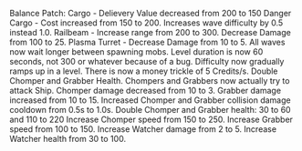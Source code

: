 Balance Patch:
Cargo - Delievery Value decreased from 200 to 150
Danger Cargo - Cost increased from 150 to 200. Increases wave difficulty by 0.5 instead 1.0.
Railbeam - Increase range from 200 to 300. Decrease Damage from 100 to 25.
Plasma Turret - Decrease Damage from 10 to 5.
All waves now wait longer between spawning mobs.
Level duration is now 60 seconds, not 300 or whatever because of a bug.
Difficulty now gradually ramps up in a level.
There is now a money trickle of 5 Credits/s.
Double Chomper and Grabber Health.
Chompers and Grabbers now actually try to attack Ship.
Chomper damage decreased from 10 to 3.
Grabber damage increased from 10 to 15.
Increased Chomper and Grabber collision damage cooldown from 0.5s to 1.0s.
Double Chomper and Grabber health: 30 to 60 and  110 to 220
Increase Chomper speed from 150 to 250.
Increase Grabber speed from 100 to 150.
Increase Watcher damage from 2 to 5.
Increase Watcher health from 30 to 100.